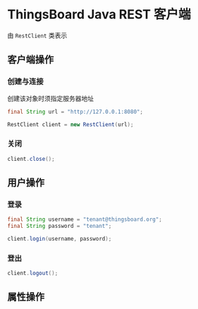 # ThingsBoard Java REST 客户端

由 `RestClient` 类表示

## 客户端操作

### 创建与连接

创建该对象时须指定服务器地址

```java
final String url = "http://127.0.0.1:8080";

RestClient client = new RestClient(url);
```

### 关闭

```java
client.close();
```

## 用户操作

### 登录

```java
final String username = "tenant@thingsboard.org";
final String password = "tenant";

client.login(username, password);
```

### 登出

```java
client.logout();
```

## 属性操作